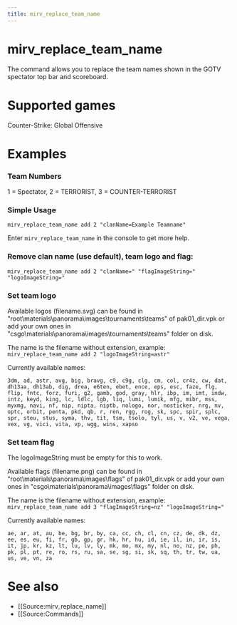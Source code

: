 ```yaml
---
title: mirv_replace_team_name
---
```


# mirv_replace_team_name

The command allows you to replace the team names shown in the GOTV spectator top bar and scoreboard.

# Supported games

Counter-Strike: Global Offensive

# Examples
### Team Numbers
1 = Spectator, 2 = TERRORIST, 3 = COUNTER-TERRORIST

### Simple Usage
`mirv_replace_team_name add 2 "clanName=Example Teamname"`

Enter `mirv_replace_team_name` in the console to get more help.

### Remove clan name (use default), team logo and flag:
`mirv_replace_team_name add 2 "clanName=" "flagImageString=" "logoImageString="`

### Set team logo

Available logos (filename.svg) can be found in "root\materials\panorama\images\tournaments\teams" of pak01_dir.vpk or add your own ones in "csgo\materials\panorama\images\tournaments\teams" folder on disk.

The name is the filename without extension, example:  
`mirv_replace_team_name add 2 "logoImageString=astr"`

Currently available names:
```
3dm, ad, astr, avg, big, bravg, c9, c9g, clg, cm, col, cr4z, cw, dat, dh13aa, dh13ab, dig, drea, e6ten, ebet, ence, eps, esc, faze, flg, flip, fntc, forz, furi, g2, gamb, god, gray, hlr, ibp, im, imt, indw, intz, keyd, king, lc, ldlc, lgb, liq, lumi, lumik, mfg, mibr, mss, myxmg, navi, nf, nip, nipta, niptb, nologo, nor, nosticker, nrg, nv, optc, orbit, penta, pkd, qb, r, ren, rgg, rog, sk, spc, spir, splc, spr, steu, stus, syma, thv, tit, tsm, tsolo, tyl, us, v, v2, ve, vega, vex, vg, vici, vita, vp, wgg, wins, xapso
```

### Set team flag

The logoImageString must be empty for this to work.

Available flags (filename.png) can be found in "root\materials\panorama\images\flags" of pak01_dir.vpk or add your own ones in "csgo\materials\panorama\images\flags" folder on disk.

The name is the filename without extension, example:  
`mirv_replace_team_name add 3 "flagImageString=nz" "logoImageString="`

Currently available names:
```
ae, ar, at, au, be, bg, br, by, ca, cc, ch, cl, cn, cz, de, dk, dz, ee, es, eu, fi, fr, gb, gp, gr, hk, hr, hu, id, ie, il, in, ir, is, it, jp, kr, kz, lt, lu, lv, ly, mk, mo, mx, my, nl, no, nz, pe, ph, pk, pl, pt, re, ro, rs, ru, sa, se, sg, si, sk, sq, th, tr, tw, ua, us, ve, vn, za
```

# See also

* [[Source:mirv_replace_name]]
* [[Source:Commands]]